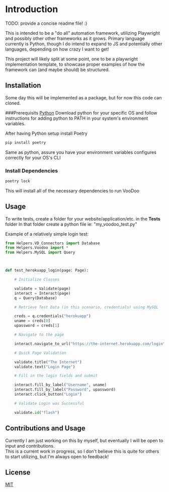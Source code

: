 # Introduction

TODO: provide a concise readme file!  :) 

This is intended to be a "do all" automation framework, utilizing Playwright and possibly other other frameworks as it grows.
Primary language currently is Python, though I do intend to expand to JS and potentially other languages, depending on how crazy I want to get!

This project will likely split at some point, one to be a playwright implementation template, 
to showcase proper examples of how the framework can (and maybe should) be structured.



## Installation
Some day this will be implemented as a package, but for now this code can cloned. 

###Prerequisits
[Python](https://www.python.org/downloads/)
Download python for your specific OS and follow instructions for adding python to PATH in your system's environment variables.

After having Python setup install Poetry

```bash
pip install poetry
```
Same as python, assure you have your environment variables configures correctly for your OS's CLI

### Install Dependencies
```bash
poetry lock
```
This will install all of the necessary dependencies to run VooDoo

## Usage

To write tests, create a folder for your website/application/etc. in the __Tests__ folder
In that folder create a python file ie: "my_voodoo_test.py"

Example of a relatively simple login test:
```python
from Helpers.VD_Connectors import Database
from Helpers.Voodoo import *
from Helpers.MySQL import Query



def test_herokuapp_login(page: Page):

    # Initialize Classes

    validate = Validate(page)
    interact = Interact(page)
    q = Query(Database)

    # Retrieve Test Data (in this scenario, credentials) using MySQL

    creds = q.credentials("herokuapp")
    uname = creds[0]
    upassword = creds[1]

    # Navigate to the page

    interact.navigate_to_url("https://the-internet.herokuapp.com/login")

    # Quick Page Validation

    validate.title("The Internet")
    validate.text("Login Page")

    # Fill in the login fields and submit

    interact.fill_by_label("Username", uname)
    interact.fill_by_label("Password", upassword)
    interact.click_button("Login")

    # Validate Login was Successful

    validate.id("flash")
```

## Contributions and Usage

Currently I am just working on this by myself, but eventually I will be open to input and contributions.  
This is a current work in progress, so I don't believe this is quite for others to start utilizing, but I'm always open to feedback!

## License

[MIT](https://choosealicense.com/licenses/mit/)
